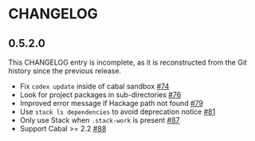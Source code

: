 # CHANGELOG

<!-- 
When editing this file, please include a link to the PR and/or issue for
the change.  
-->

## 0.5.2.0

This CHANGELOG entry is incomplete, as it is reconstructed from the Git history
since the previous release.

- Fix `codex update` inside of cabal sandbox [#74](https://github.com/aloiscochard/codex/pull/74)
- Look for project packages in sub-directories [#76](https://github.com/aloiscochard/codex/pull/76)
- Improved error message if Hackage path not found [#79](https://github.com/aloiscochard/codex/pull/79)
- Use `stack ls dependencies` to avoid deprecation notice [#81](https://github.com/aloiscochard/codex/pull/81)
- Only use Stack when `.stack-work` is present [#87](https://github.com/aloiscochard/codex/pull/87)
- Support Cabal >= 2.2 [#88](https://github.com/aloiscochard/codex/pull/88)
